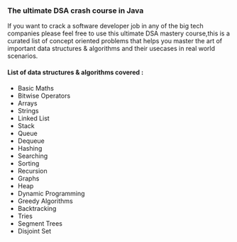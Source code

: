 <h3>The ultimate DSA crash course in Java</h3>
<p>If you want to crack a software developer job in any of the big tech companies please feel free to use this ultimate DSA mastery course,this is a curated list of concept oriented problems
that helps you master the art of important data structures & algorithms and their usecases in real world scenarios.</p>
<h4>List of data structures & algorithms covered : </h4>
<ul>
  <li>Basic Maths</li>
  <li>Bitwise Operators</li>
  <li>Arrays</li>
  <li>Strings</li>
  <li>Linked List</li>
  <li>Stack</li>
  <li>Queue</li>
  <li>Dequeue</li>
  <li>Hashing</li>
  <li>Searching</li>
  <li>Sorting</li>
  <li>Recursion</li>
  <li>Graphs</li>
  <li>Heap</li>
  <li>Dynamic Programming</li>
  <li>Greedy Algorithms</li> 
  <li>Backtracking</li>
  <li>Tries</li>
  <li>Segment Trees</li>
  <li>Disjoint Set</li>
</ul>

